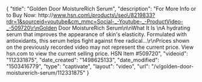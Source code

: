 {
    "title": "Golden Door MoistureRich Serum",
    "description": "For More Info or to Buy Now: http:\/\/www.hsn.com\/products\/seo\/8219833?rdr=1&sourceid=youtube&cm_mmc=Social-_-Youtube-_-ProductVideo-_-509720\r\nGolden Door MoistureRich Serum\n\nWhat It Is \nA hydrating serum that improves the appearance of skin's elasticity. Formulated with antioxidants, this serum helps fight against free radical...\r\nPrices shown on the previously recorded video may not represent the current price.  View hsn.com to view the current selling price. HSN Item #509720",
    "videoid": "112331875",
    "date_created": "1498625133",
    "date_modified": "1503416779",
    "type": "captivate",
    "layout": "video",
    "url": "\/v\/golden-door-moisturerich-serum\/112331875"
}